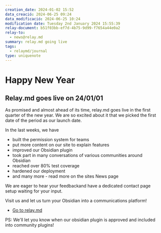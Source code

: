 ```yaml
---
creation_date: 2024-01-02 15:52
data_creació: 2024-06-25 09:24
data_modificació: 2024-06-25 10:24
modification date: Tuesday 2nd January 2024 15:55:39
relay-document: b51f03bb-ef7d-4b75-9d99-f7654a44e0a2
relay-to:
  - news@relay.md
summary: relay.md going live
tags:
  - relaymd/journal
type: uniquenote
---
```


# Happy New Year

## Relay.md goes live on 24/01/01

As promised and almost ahead of its time, relay.md goes live in the first quarter of the new year. We are so excited about it that we picked the first date of the period as our launch date.

In the last weeks, we have

 - built the permission system for teams
 - put more content on our site to explain features
 - improved our Obsidian plugin
 - took part in many conversations of various communities around Obsidian
 - reached over 80% test coverage
 - hardened our deployment
 - and many more - read more on the sites News page

We are eager to hear your feedbackand have a dedicated contact page setup waiting for your input.

Visit us and let us turn your Obsidian into a communications platform!

* [Go to relay.md](https://relay.md)

PS: We'll let you know when our obsidian plugin is approved and included into community plugins!